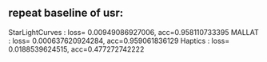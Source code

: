 ## repeat baseline of usr:

StarLightCurves : loss= 0.00949086927006, acc=0.958110733395 
MALLAT : loss= 0.000637620924284, acc=0.959061836129 
Haptics : loss= 0.0188539624515, acc=0.477272742222 
